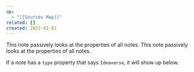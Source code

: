 ```yaml
---
up:
  - "[[Sources Map]]"
related: []
created: 2022-01-01
---
```

This note passively looks at the properties of all notes.
This note passively looks at the properties of all notes.

If a note has a `type` property that says `Ideaverse`, it will show up below.

